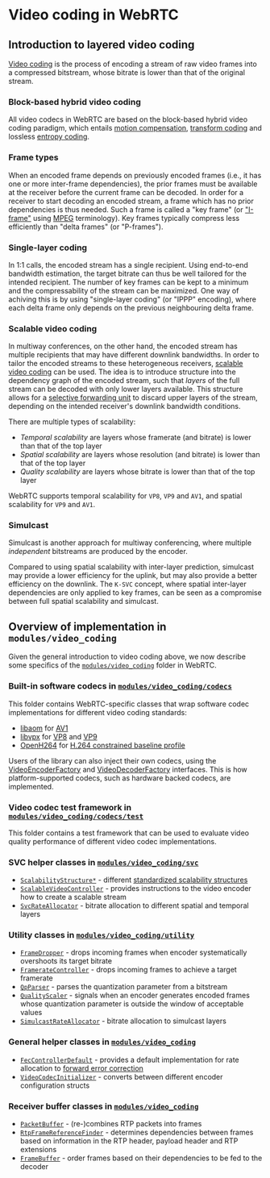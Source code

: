 <?% config.freshness.owner = 'brandtr' %?>
<?% config.freshness.reviewed = '2021-04-13' %?>

# Video coding in WebRTC

## Introduction to layered video coding

[Video coding][video-coding-wiki] is the process of encoding a stream of raw
video frames into a compressed bitstream, whose bitrate is lower than that of
the original stream.

### Block-based hybrid video coding

All video codecs in WebRTC are based on the block-based hybrid video coding
paradigm, which entails [motion compensation][motion-compensation-wiki],
[transform coding][transform-coding-wiki] and lossless
[entropy coding][entropy-coding-wiki].

### Frame types

When an encoded frame depends on previously encoded frames (i.e., it has one or
more inter-frame dependencies), the prior frames must be available at the
receiver before the current frame can be decoded. In order for a receiver to
start decoding an encoded stream, a frame which has no prior dependencies is
thus needed. Such a frame is called a "key frame" (or ["I-frame"][i-frame-wiki] using
[MPEG][mpeg-wiki] terminology). Key frames typically compress less efficiently
than "delta frames" (or "P-frames").

### Single-layer coding

In 1:1 calls, the encoded stream has a single recipient. Using end-to-end
bandwidth estimation, the target bitrate can thus be well tailored for the
intended recipient. The number of key frames can be kept to a minimum and the
compressability of the stream can be maximized. One way of achiving this is by
using "single-layer coding" (or "IPPP" encoding), where each delta frame only
depends on the previous neighbouring delta frame.

### Scalable video coding

In multiway conferences, on the other hand, the encoded stream has multiple
recipients that may have different downlink bandwidths. In order to tailor the
encoded streams to these heterogeneous receivers,
[scalable video coding][svc-wiki] can be used. The idea is to introduce
structure into the dependency graph of the encoded stream, such that _layers_ of
the full stream can be decoded with only lower layers available. This structure
allows for a [selective forwarding unit][sfu-webrtc-glossary] to discard upper
layers of the stream, depending on the intended receiver's downlink bandwidth
conditions.

There are multiple types of scalability:
* _Temporal scalability_ are layers whose framerate (and bitrate) is lower than that of the top layer
* _Spatial scalability_ are layers whose resolution (and bitrate) is lower than that of the top layer
* _Quality scalability_ are layers whose bitrate is lower than that of the top layer

WebRTC supports temporal scalability for `VP8`, `VP9` and `AV1`, and spatial
scalability for `VP9` and `AV1`.

### Simulcast

Simulcast is another approach for multiway conferencing, where multiple
_independent_ bitstreams are produced by the encoder.

Compared to using spatial scalability with inter-layer prediction, simulcast may
provide a lower efficiency for the uplink, but may also provide a better
efficiency on the downlink. The `K-SVC` concept, where spatial inter-layer
dependencies are only applied to key frames, can be seen as a compromise between
full spatial scalability and simulcast.

## Overview of implementation in `modules/video_coding`

Given the general introduction to video coding above, we now describe some
specifics of the [`modules/video_coding`](https://source.chromium.org/chromium/chromium/src/+/master:third_party/webrtc/modules/video_coding/) folder in WebRTC.

### Built-in software codecs in [`modules/video_coding/codecs`](https://source.chromium.org/chromium/chromium/src/+/master:third_party/webrtc/modules/video_coding/codecs/)

This folder contains WebRTC-specific classes that wrap software codec
implementations for different video coding standards:
* [libaom][libaom-src] for [AV1][av1-spec]
* [libvpx][libvpx-src] for [VP8][vp8-spec] and [VP9][vp9-spec]
* [OpenH264][openh264-src] for [H.264 constrained baseline profile][h264-spec]

Users of the library can also inject their own codecs, using the
[VideoEncoderFactory][video-encoder-factory-interface] and
[VideoDecoderFactory][video-decoder-factory-interface] interfaces. This is how
platform-supported codecs, such as hardware backed codecs, are implemented.

### Video codec test framework in [`modules/video_coding/codecs/test`](https://source.chromium.org/chromium/chromium/src/+/master:third_party/webrtc/modules/video_coding/codecs/test/)

This folder contains a test framework that can be used to evaluate video quality
performance of different video codec implementations.

### SVC helper classes in [`modules/video_coding/svc`](https://source.chromium.org/chromium/chromium/src/+/master:third_party/webrtc/modules/video_coding/svc/)

*   [`ScalabilityStructure*`](https://source.chromium.org/chromium/chromium/src/+/master:third_party/webrtc/modules/video_coding/svc/create_scalability_structure.h?q=CreateScalabilityStructure) - different
    [standardized scalability structures][scalability-structure-spec]
*   [`ScalableVideoController`](https://source.chromium.org/chromium/chromium/src/+/master:third_party/webrtc/modules/video_coding/svc/scalable_video_controller.h?q=ScalableVideoController) - provides instructions to the video encoder how
    to create a scalable stream
*   [`SvcRateAllocator`](https://source.chromium.org/chromium/chromium/src/+/master:third_party/webrtc/modules/video_coding/svc/svc_rate_allocator.h?q=SvcRateAllocator) - bitrate allocation to different spatial and temporal
    layers

### Utility classes in [`modules/video_coding/utility`](https://source.chromium.org/chromium/chromium/src/+/master:third_party/webrtc/modules/video_coding/utility/)

*   [`FrameDropper`](https://source.chromium.org/chromium/chromium/src/+/master:third_party/webrtc/modules/video_coding/utility/frame_dropper.h?q=FrameDropper) - drops incoming frames when encoder systematically
    overshoots its target bitrate
*   [`FramerateController`](https://source.chromium.org/chromium/chromium/src/+/master:third_party/webrtc/modules/video_coding/utility/framerate_controller.h?q=FramerateController) - drops incoming frames to achieve a target framerate
*   [`QpParser`](https://source.chromium.org/chromium/chromium/src/+/master:third_party/webrtc/modules/video_coding/utility/qp_parser.h?q=QpParser) - parses the quantization parameter from a bitstream
*   [`QualityScaler`](https://source.chromium.org/chromium/chromium/src/+/master:third_party/webrtc/modules/video_coding/utility/quality_scaler.h?q=QualityScaler) - signals when an encoder generates encoded frames whose
    quantization parameter is outside the window of acceptable values
*   [`SimulcastRateAllocator`](https://source.chromium.org/chromium/chromium/src/+/master:third_party/webrtc/modules/video_coding/utility/simulcast_rate_allocator.h?q=SimulcastRateAllocator) - bitrate allocation to simulcast layers

### General helper classes in [`modules/video_coding`](https://source.chromium.org/chromium/chromium/src/+/master:third_party/webrtc/modules/video_coding/)

*   [`FecControllerDefault`](https://source.chromium.org/chromium/chromium/src/+/master:third_party/webrtc/modules/video_coding/fec_controller_default.h?q=FecControllerDefault) - provides a default implementation for rate
    allocation to [forward error correction][fec-wiki]
*   [`VideoCodecInitializer`](https://source.chromium.org/chromium/chromium/src/+/master:third_party/webrtc/modules/video_coding/include/video_codec_initializer.h?q=VideoCodecInitializer) - converts between different encoder configuration
    structs

### Receiver buffer classes in [`modules/video_coding`](https://source.chromium.org/chromium/chromium/src/+/master:third_party/webrtc/modules/video_coding/)

*   [`PacketBuffer`](https://source.chromium.org/chromium/chromium/src/+/master:third_party/webrtc/modules/video_coding/packet_buffer.h?q=PacketBuffer) - (re-)combines RTP packets into frames
*   [`RtpFrameReferenceFinder`](https://source.chromium.org/chromium/chromium/src/+/master:third_party/webrtc/modules/video_coding/rtp_frame_reference_finder.h?q=RtpFrameReferenceFinder) - determines dependencies between frames based on information in the RTP header, payload header and RTP extensions
*   [`FrameBuffer`](https://source.chromium.org/chromium/chromium/src/+/master:third_party/webrtc/modules/video_coding/frame_buffer2.h?q=FrameBuffer) - order frames based on their dependencies to be fed to the decoder

[video-coding-wiki]: https://en.wikipedia.org/wiki/Video_coding_format
[motion-compensation-wiki]: https://en.wikipedia.org/wiki/Motion_compensation
[transform-coding-wiki]: https://en.wikipedia.org/wiki/Transform_coding
[motion-vector-wiki]: https://en.wikipedia.org/wiki/Motion_vector
[i-frame-wiki]: https://en.wikipedia.org/wiki/Video_compression_picture_types
[mpeg-wiki]: https://en.wikipedia.org/wiki/Moving_Picture_Experts_Group
[svc-wiki]: https://en.wikipedia.org/wiki/Scalable_Video_Coding
[sfu-webrtc-glossary]: https://webrtcglossary.com/sfu/
[libvpx-src]: https://chromium.googlesource.com/webm/libvpx/
[libaom-src]: https://aomedia.googlesource.com/aom/
[openh264-src]: https://github.com/cisco/openh264
[vp8-spec]: https://tools.ietf.org/html/rfc6386
[vp9-spec]: https://storage.googleapis.com/downloads.webmproject.org/docs/vp9/vp9-bitstream-specification-v0.6-20160331-draft.pdf
[av1-spec]: https://aomediacodec.github.io/av1-spec/
[h264-spec]: https://www.itu.int/rec/T-REC-H.264-201906-I/en
[video-encoder-factory-interface]: https://source.chromium.org/chromium/chromium/src/+/master:third_party/webrtc/api/video_codecs/video_encoder_factory.h;l=27;drc=afadfb24a5e608da6ae102b20b0add53a083dcf3
[video-decoder-factory-interface]: https://source.chromium.org/chromium/chromium/src/+/master:third_party/webrtc/api/video_codecs/video_decoder_factory.h;l=27;drc=49c293f03d8f593aa3aca282577fcb14daa63207
[scalability-structure-spec]: https://w3c.github.io/webrtc-svc/#scalabilitymodes*
[fec-wiki]: https://en.wikipedia.org/wiki/Error_correction_code#Forward_error_correction
[entropy-coding-wiki]: https://en.wikipedia.org/wiki/Entropy_encoding

